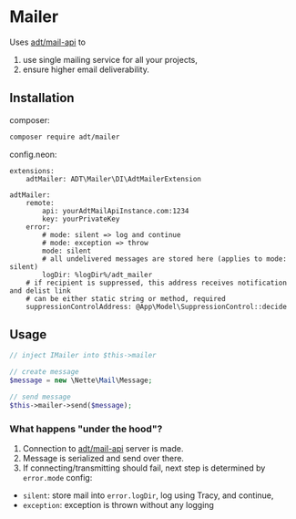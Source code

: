 # Mailer

Uses [adt/mail-api](https://github.com/appsdevteam/MailApi) to

1. use single mailing service for all your projects,
2. ensure higher email deliverability.

## Installation

composer:
```bash
composer require adt/mailer
```

config.neon:
```neon
extensions:
	adtMailer: ADT\Mailer\DI\AdtMailerExtension

adtMailer:
	remote:
		api: yourAdtMailApiInstance.com:1234
		key: yourPrivateKey
	error:
		# mode: silent => log and continue
		# mode: exception => throw 
		mode: silent
		# all undelivered messages are stored here (applies to mode: silent)
		logDir: %logDir%/adt_mailer
	# if recipient is suppressed, this address receives notification and delist link
	# can be either static string or method, required
	suppressionControlAddress: @App\Model\SuppressionControl::decide
```

## Usage

```php
// inject IMailer into $this->mailer

// create message
$message = new \Nette\Mail\Message;

// send message
$this->mailer->send($message);
```

### What happens "under the hood"?

1. Connection to [adt/mail-api](https://github.com/appsdevteam/MailApi) server is made.
2. Message is serialized and send over there.
3. If connecting/transmitting should fail, next step is determined by `error.mode` config:
  - `silent`: store mail into `error.logDir`, log using Tracy, and continue,
  - `exception`: exception is thrown without any logging
